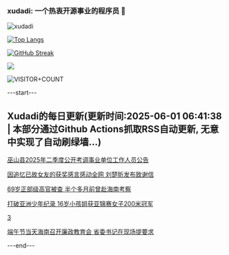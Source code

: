 ### xudadi: 一个热衷开源事业的程序员 👋

![xudadi](https://github-readme-stats-git-masterorgs-github-readme-stats-team.vercel.app/api?username=xudadi)

[![Top Langs](https://github-readme-stats.vercel.app/api/top-langs/?username=xudadi)](https://github.com/anuraghazra/github-readme-stats)

[![GitHub Streak](https://streak-stats.demolab.com?user=xudadi&locale=zh_Hans)](https://git.io/streak-stats)

![](https://raw.githubusercontent.com/xudadi/xudadi/main/assets/github-contribution-grid-snake.svg)

![VISITOR+COUNT](https://komarev.com/ghpvc/?username=xudadi&label=VISITOR+COUNT)


---start---

## Xudadi的每日更新(更新时间:2025-06-01 06:41:38 | 本部分通过Github Actions抓取RSS自动更新, 无意中实现了自动刷绿墙...)

[巫山县2025年二季度公开考调事业单位工作人员公告](https://www.gongkaoleida.com/article/2428572)

[因追忆已故女友的获奖感言感动全网 刘楚昕发布致谢信](https://m.163.com/news/article/K0TV7QJ2055040N3.html)

[69岁正部级高官被查 半个多月前曾赴海南考察](https://m.163.com/news/article/K0T7RBQL0514BE2Q.html)

[打破亚洲少年纪录 16岁小孩姐获亚锦赛女子200米冠军](https://m.163.com/news/article/K0TMNCVI0530JPVV.html)

[3](https://m.163.com/touch/news/sub/domestic)

[端午节当天海南召开廉政教育会 省委书记在现场提要求](https://m.163.com/news/article/K0TKPV2I051482MP.html)

---end---
